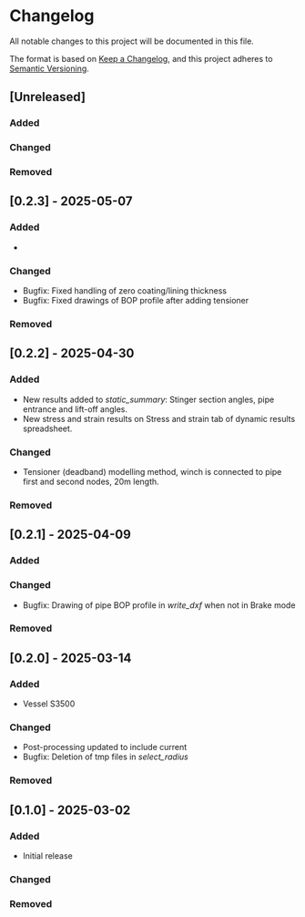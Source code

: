 # Changelog

All notable changes to this project will be documented in this file.

The format is based on [Keep a Changelog](https://keepachangelog.com/en/1.1.0/),
and this project adheres to [Semantic Versioning](https://semver.org/spec/v2.0.0.html).


## [Unreleased]

### Added


### Changed


### Removed


## [0.2.3] - 2025-05-07

### Added
- 

### Changed
- Bugfix: Fixed handling of zero coating/lining thickness
- Bugfix: Fixed drawings of BOP profile after adding tensioner

### Removed


## [0.2.2] - 2025-04-30

### Added
- New results added to *static_summary*: Stinger section angles, pipe entrance and lift-off angles.
- New stress and strain results on Stress and strain tab of dynamic results spreadsheet.

### Changed
- Tensioner (deadband) modelling method, winch is connected to pipe first and second nodes, 20m length.

### Removed


## [0.2.1] - 2025-04-09

### Added

### Changed
- Bugfix: Drawing of pipe BOP profile in *write_dxf* when not in Brake mode

### Removed


## [0.2.0] - 2025-03-14

### Added

- Vessel S3500

### Changed

- Post-processing updated to include current
- Bugfix: Deletion of tmp files in *select_radius*

### Removed


## [0.1.0] - 2025-03-02

### Added

- Initial release

### Changed

### Removed
